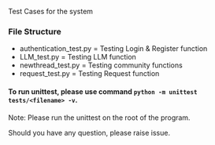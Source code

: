 Test Cases for the system  

### File Structure   
   
- authentication_test.py = Testing Login & Register function  
- LLM_test.py = Testing LLM function  
- newthread_test.py = Testing community functions  
- request_test.py = Testing Request function  
  
#### To run unittest, please use command `python -m unittest tests/<filename> -v`.  
Note: Please run the unittest on the root of the program.  
  
Should you have any question, please raise issue.  